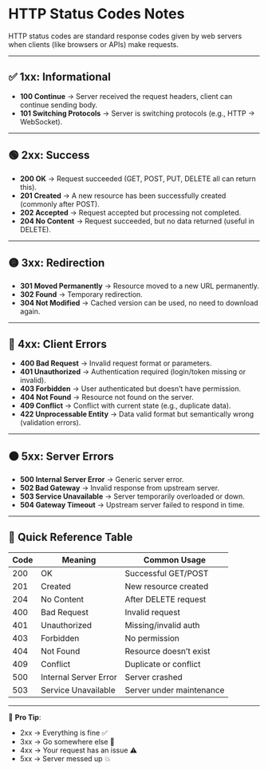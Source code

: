 # HTTP Status Codes Notes

HTTP status codes are standard response codes given by web servers when clients (like browsers or APIs) make requests.

---

## ✅ 1xx: Informational
- **100 Continue** → Server received the request headers, client can continue sending body.
- **101 Switching Protocols** → Server is switching protocols (e.g., HTTP → WebSocket).

---

## 🟢 2xx: Success
- **200 OK** → Request succeeded (GET, POST, PUT, DELETE all can return this).
- **201 Created** → A new resource has been successfully created (commonly after POST).
- **202 Accepted** → Request accepted but processing not completed.
- **204 No Content** → Request succeeded, but no data returned (useful in DELETE).

---

## 🟡 3xx: Redirection
- **301 Moved Permanently** → Resource moved to a new URL permanently.
- **302 Found** → Temporary redirection.
- **304 Not Modified** → Cached version can be used, no need to download again.

---

## 🔴 4xx: Client Errors
- **400 Bad Request** → Invalid request format or parameters.
- **401 Unauthorized** → Authentication required (login/token missing or invalid).
- **403 Forbidden** → User authenticated but doesn’t have permission.
- **404 Not Found** → Resource not found on the server.
- **409 Conflict** → Conflict with current state (e.g., duplicate data).
- **422 Unprocessable Entity** → Data valid format but semantically wrong (validation errors).

---

## ⚫ 5xx: Server Errors
- **500 Internal Server Error** → Generic server error.
- **502 Bad Gateway** → Invalid response from upstream server.
- **503 Service Unavailable** → Server temporarily overloaded or down.
- **504 Gateway Timeout** → Upstream server failed to respond in time.

---

## 🚀 Quick Reference Table

| Code | Meaning                  | Common Usage                |
|------|--------------------------|-----------------------------|
| 200  | OK                       | Successful GET/POST         |
| 201  | Created                  | New resource created        |
| 204  | No Content               | After DELETE request        |
| 400  | Bad Request              | Invalid request             |
| 401  | Unauthorized             | Missing/invalid auth        |
| 403  | Forbidden                | No permission               |
| 404  | Not Found                | Resource doesn’t exist      |
| 409  | Conflict                 | Duplicate or conflict       |
| 500  | Internal Server Error    | Server crashed              |
| 503  | Service Unavailable      | Server under maintenance    |

---

📌 **Pro Tip**:  
- 2xx → Everything is fine ✅  
- 3xx → Go somewhere else 🔄  
- 4xx → Your request has an issue ⚠️  
- 5xx → Server messed up 💥  
